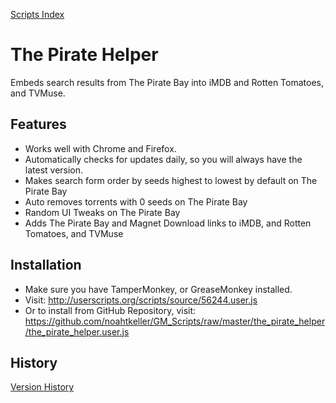 [Scripts Index](https://github.com/noahtkeller/GM_Scripts)

# The Pirate Helper

Embeds search results from The Pirate Bay into iMDB
and Rotten Tomatoes, and TVMuse.

## Features

 * Works well with Chrome and Firefox.
 * Automatically checks for updates daily, so you will always have the latest version.
 * Makes search form order by seeds highest to lowest by default on The Pirate Bay
 * Auto removes torrents with 0 seeds on The Pirate Bay
 * Random UI Tweaks on The Pirate Bay
 * Adds The Pirate Bay and Magnet Download links to iMDB, and Rotten Tomatoes, and TVMuse

## Installation

 * Make sure you have TamperMonkey, or GreaseMonkey installed.
 * Visit: http://userscripts.org/scripts/source/56244.user.js
 * Or to install from GitHub Repository, visit: https://github.com/noahtkeller/GM_Scripts/raw/master/the_pirate_helper/the_pirate_helper.user.js

## History

[Version History](https://github.com/noahtkeller/GM_Scripts/blob/master/the_pirate_helper/HISTORY.md)
